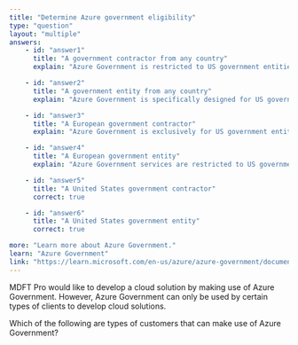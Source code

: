 ```yaml
---
title: "Determine Azure government eligibility"
type: "question"
layout: "multiple"
answers:
    - id: "answer1"
      title: "A government contractor from any country"
      explain: "Azure Government is restricted to US government entities and their partners only. Government contractors from other countries are not eligible to use Azure Government."

    - id: "answer2"
      title: "A government entity from any country"
      explain: "Azure Government is specifically designed for US government entities and their partners. Government entities from other countries must use their regional Azure cloud or Azure Global."

    - id: "answer3"
      title: "A European government contractor"
      explain: "Azure Government is exclusively for US government entities and their partners. European government contractors should use Azure Global or their regional Azure cloud services."

    - id: "answer4"
      title: "A European government entity"
      explain: "Azure Government services are restricted to US government entities and their partners. European government entities should use Azure Global or their regional Azure cloud services."

    - id: "answer5"
      title: "A United States government contractor"
      correct: true

    - id: "answer6"
      title: "A United States government entity"
      correct: true

more: "Learn more about Azure Government."
learn: "Azure Government"
link: "https://learn.microsoft.com/en-us/azure/azure-government/documentation-government-welcome"
---
```

MDFT Pro would like to develop a cloud solution by making use of Azure Government. However, Azure Government can only be used by certain types of clients to develop cloud solutions.

Which of the following are types of customers that can make use of Azure Government?